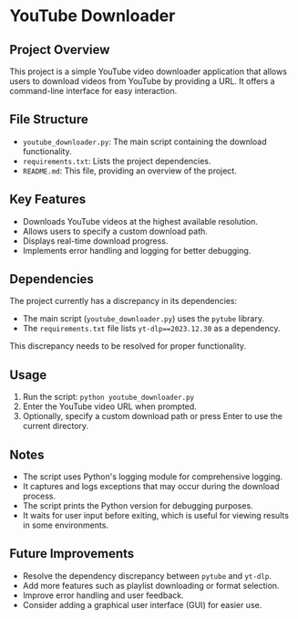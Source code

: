 # YouTube Downloader

## Project Overview
This project is a simple YouTube video downloader application that allows users to download videos from YouTube by providing a URL. It offers a command-line interface for easy interaction.

## File Structure
- `youtube_downloader.py`: The main script containing the download functionality.
- `requirements.txt`: Lists the project dependencies.
- `README.md`: This file, providing an overview of the project.

## Key Features
- Downloads YouTube videos at the highest available resolution.
- Allows users to specify a custom download path.
- Displays real-time download progress.
- Implements error handling and logging for better debugging.

## Dependencies
The project currently has a discrepancy in its dependencies:
- The main script (`youtube_downloader.py`) uses the `pytube` library.
- The `requirements.txt` file lists `yt-dlp==2023.12.30` as a dependency.

This discrepancy needs to be resolved for proper functionality.

## Usage
1. Run the script: `python youtube_downloader.py`
2. Enter the YouTube video URL when prompted.
3. Optionally, specify a custom download path or press Enter to use the current directory.

## Notes
- The script uses Python's logging module for comprehensive logging.
- It captures and logs exceptions that may occur during the download process.
- The script prints the Python version for debugging purposes.
- It waits for user input before exiting, which is useful for viewing results in some environments.

## Future Improvements
- Resolve the dependency discrepancy between `pytube` and `yt-dlp`.
- Add more features such as playlist downloading or format selection.
- Improve error handling and user feedback.
- Consider adding a graphical user interface (GUI) for easier use.